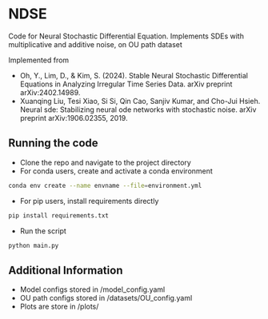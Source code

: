 # NDSE

Code for Neural Stochastic Differential Equation. Implements SDEs with multiplicative and additive noise, on OU path dataset

Implemented from
- Oh, Y., Lim, D., & Kim, S. (2024). Stable Neural Stochastic Differential Equations in Analyzing Irregular Time Series Data. arXiv preprint arXiv:2402.14989.
- Xuanqing Liu, Tesi Xiao, Si Si, Qin Cao, Sanjiv Kumar, and Cho-Jui Hsieh. Neural sde: Stabilizing neural ode
networks with stochastic noise. arXiv preprint arXiv:1906.02355, 2019.

## Running the code

- Clone the repo and navigate to the project directory
- For conda users, create and activate a conda environment
```bash
conda env create --name envname --file=environment.yml
```
- For pip users, install requirements directly
```bash
pip install requirements.txt
```
- Run the script
```bash
python main.py
```

## Additional Information

- Model configs stored in /model_config.yaml
- OU path configs stored in /datasets/OU_config.yaml
- Plots are store in /plots/
